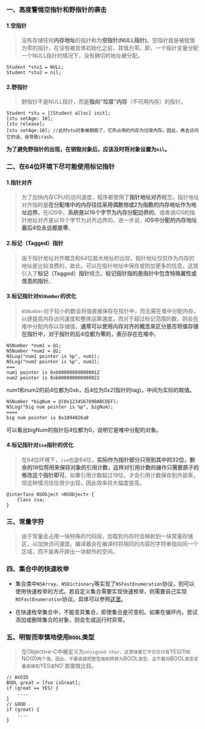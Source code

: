 ### 一、高度警惕空指针和野指针的袭击
#### 1.空指针
> 没有存储任何**内存地址**的指针称为**空指针(NULL指针)**。空指针就是被赋值为零的指针，在没有被具体初始化之前，其值为零。即，一个指针变量分配一个NULL指针的情况下，没有确切的地址被分配。

```objc
Student *stu1 = NULL;
Student *stu2 = nil;
```

#### 2.野指针
> 野指针不是NULL指针，而是**指向“垃圾”内存**（不可用内存）的指针。

```objc
Student *stu = [[Student alloc] init];
[stu setAge: 10];
[stu release];
[stu setAge:10]; //此时stu对象被销毁了，它所占用的内存为垃圾内存。因此，再去访问它的话，会导致crash。
```
**为了避免野指针的出现，在销毁对象后，应该及时将对象设置为`nil`。**

### 二、在64位环境下尽可能使用标记指针
#### 1.指针对齐
> 为了加快内存CPU的访问速度，程序都使用了**指针地址对齐**概念。指针地址对齐指的是**在分配堆中的内存往往采用偶数倍或2为指数的内存地址作为地址边界**。在iOS中，**系统是以16个字节为内存分配边界的**。或者说iOS的指针地址对齐是以16个字节为对齐边界的。进一步说，**iOS中分配的内存地址最后4位永远都是零**。

#### 2.标记（Tagged）指针
> 由于指针地址对齐概念和64位超大地址的出现，指针地址仅仅作为内存的地址是比较浪费的，故此，可以在指针地址中保存或附加更多的信息。这就引入了**标记（Tagged）指针**概念。**标记指针指的是指针中包含特殊属性或信息的指针**。

#### 3.标记指针对`NSNumber`的优化
> `NSNumber`对于较小的数会将值直接保存在指针中，而无需在堆中分配内存，以便提高内存访问速度和整体运算速度。而对于超过标记范围的数，则会在堆中分配内存以存储值。**通常可以使用内存对齐的概念来区分是否将值存储在指针中，对于指针的后4位都为零的，表示存在在堆中**。

```objc
NSNumber *num1 = @1;
NSNumber *num2 = @2;
NSLog("num1 pointer is %p", num1);
NSLog("num2 pointer is %p", num2);
===
num1 pointer is 0xb000000000000012
num2 pointer is 0xb000000000000022
```
num1和num2的前4位都为0xb，后4位为0x2(指针的tag)，中间为实际的取值。

```objc
NSNumber *bigNum = @(0x1234567890ABCDEF);
NSLog("big num pointer is %p", bigNum);
====
big num pointer is 0x1094026a0
```
可以看出bigNum的指针后4位都为0，说明它是堆中分配的对象。

#### 4.标记指针对`isa`指针的优化
> 在64位环境下，`isa`也是64位，**实际作为指针部分只用到其中的32位，剩余的19位将用来保存对象的引用计数，这样对引用计数的操作只需要原子的修改这个指针即可**。如果引用计数超过19位，才会引用计数保存到外部表，但这种情况往往很少出现，因此效率将大幅度提高。

```objc
@interface NSObject <NSObject> {
    Class isa;
}
```

### 三、常量字符
> 由于常量会占用一块特殊的代码段，加载到内存时会映射到一块常量存储区，以加快访问速度。编译器会在编译时将相同的内容的字符串指向同一个区域，而不是再开辟出一块额外的空间。

### 四、集合中的快速枚举
- 集合类中`NSArray`、`NSDictionary`等实现了`NSFastEnumeration`协议，则可以使用快速枚举的方式。若自定义集合需要实现快速枚举，则需要自己实现`NSFastEnumeration`协议。具体可以参照[这里](https://www.jianshu.com/p/2ec49d525871)。

- 在快速枚举集合中，不能变异集合，即使集合是可变的。如果在循环内，尝试添加或删除集合的对象，则会生成运行时异常。

### 五、明智而审慎地使用`BOOL`类型
> 在Objective-C中被定义为`unsigned char，这意味着它不仅仅只有`YES(1)`和`NO(0)`两个值。因此，不要直接把整型强制转换为`BOOL`类型，且不要将`BOOL`类型变量直接和`YES`或`NO`直接做比较。

```objc
// AVOID
BOOL great = [foo isGreat];
if (great == YES) {
    ....
}
// GOOD
if (great) {
    ....
}
```

